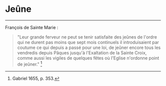 # Jeûne

***

François de Sainte Marie :

> "Leur grande ferveur ne peut se tenir satisfaite des jeûnes de l'ordre qui ne durent pas moins que sept mois continuels il introduisaient par coutume ce qui depuis a passé pour une loi, de jeûner encore tous les vendredis depuis Pâques jusqu'à l'Exaltation de la Sainte Croix, comme aussi les vigiles de quelques fêtes où l'Eglise n'ordonne point de jeûner." [^1]

[^1]: Gabriel 1655, p. 353.

